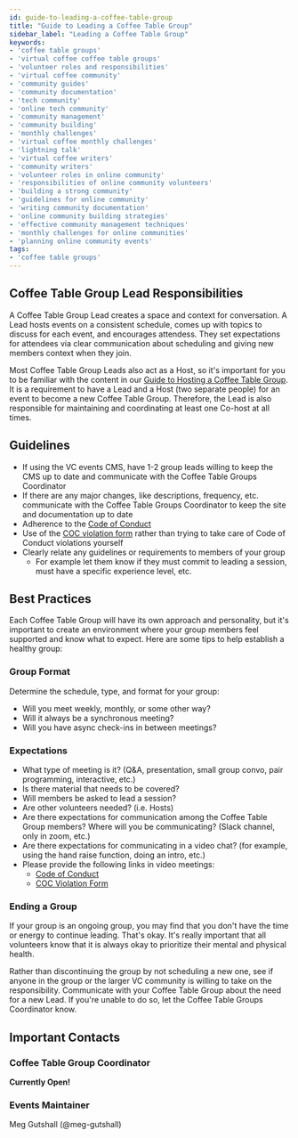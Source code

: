 ```yaml
---
id: guide-to-leading-a-coffee-table-group
title: "Guide to Leading a Coffee Table Group"
sidebar_label: "Leading a Coffee Table Group"
keywords: 
- 'coffee table groups'
- 'virtual coffee coffee table groups'
- 'volunteer roles and responsibilities'
- 'virtual coffee community'
- 'community guides'
- 'community documentation'
- 'tech community'
- 'online tech community'
- 'community management'
- 'community building'
- 'monthly challenges'
- 'virtual coffee monthly challenges'
- 'lightning talk'
- 'virtual coffee writers'
- 'community writers'
- 'volunteer roles in online community'
- 'responsibilities of online community volunteers'
- 'building a strong community'
- 'guidelines for online community'
- 'writing community documentation'
- 'online community building strategies'
- 'effective community management techniques'
- 'monthly challenges for online communities'
- 'planning online community events'
tags: 
- 'coffee table groups'
---
```


## Coffee Table Group Lead Responsibilities

A Coffee Table Group Lead creates a space and context for conversation. A Lead hosts events on a consistent schedule, comes up with topics to discuss for each event, and encourages attendess. They set expectations for attendees via clear communication about scheduling and giving new members context when they join.

Most Coffee Table Group Leads also act as a Host, so it's important for you to be familiar with the content in our [Guide to Hosting a Coffee Table Group](guide-to-hosting-a-coffee-table-group.md). It is a requirement to have a Lead and a Host (two separate people) for an event to become a new Coffee Table Group. Therefore, the Lead is also responsible for maintaining and coordinating at least one Co-host at all times.

## Guidelines

- If using the VC events CMS, have 1-2 group leads willing to keep the CMS up to date and communicate with the Coffee Table Groups Coordinator
- If there are any major changes, like descriptions, frequency, etc. communicate with the Coffee Table Groups Coordinator to keep the site and documentation up to date
- Adherence to the [Code of Conduct](https://virtualcoffee.io/code-of-conduct)
- Use of the [COC violation form](https://virtualcoffee.io/report-coc-violation/) rather than trying to take care of Code of Conduct violations yourself
- Clearly relate any guidelines or requirements to members of your group
  - For example let them know if they must commit to leading a session, must have a specific experience level, etc.

## Best Practices

Each Coffee Table Group will have its own approach and personality, but it's important to create an environment where your group members feel supported and know what to expect. Here are some tips to help establish a healthy group:

### Group Format

Determine the schedule, type, and format for your group:

- Will you meet weekly, monthly, or some other way?
- Will it always be a synchronous meeting?
- Will you have async check-ins in between meetings?

### Expectations

- What type of meeting is it? (Q&amp;A, presentation, small group convo, pair programming, interactive, etc.)
- Is there material that needs to be covered?
- Will members be asked to lead a session?
- Are other volunteers needed? (i.e. Hosts)
- Are there expectations for communication among the Coffee Table Group members? Where will you be communicating? (Slack channel, only in zoom, etc.)
- Are there expectations for communicating in a video chat? (for example, using the hand raise function, doing an intro, etc.)
- Please provide the following links in video meetings:
  - [Code of Conduct](https://virtualcoffee.io/code-of-conduct/)
  - [COC Violation Form](https://virtualcoffee.io/report-coc-violation/)

### Ending a Group

If your group is an ongoing group, you may find that you don't have the time or energy to continue leading. That's okay. It's really important that all volunteers know that it is always okay to prioritize their mental and physical health.

Rather than discontinuing the group by not scheduling a new one, see if anyone in the group or the larger VC community is willing to take on the responsibility. Communicate with your Coffee Table Group about the need for a new Lead. If you're unable to do so, let the Coffee Table Groups Coordinator know.

## Important Contacts

### Coffee Table Group Coordinator

**Currently Open!**

### Events Maintainer

Meg Gutshall (@meg-gutshall)

